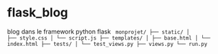 # flask_blog
blog dans le framework python flask
<code>
monprojet/
    ├── static/
    │   ├── style.css
    │   └── script.js
    ├── templates/
    │   ├── base.html
    │   └── index.html
    ├── tests/
    │   └── test_views.py
    ├── views.py
    └── run.py
</code>
